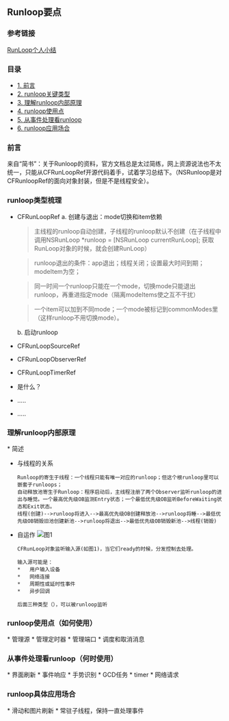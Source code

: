 ## Runloop要点

### 参考链接
[RunLoop个人小结](http://www.jianshu.com/p/37ab0397fec7)

### 目录
*	[1. 前言](#1)
*	[2. runloop关键类型](#2)
*	[3. 理解runloop内部原理](#3)
*	[4. runloop使用点](#4)
*	[5. 从事件处理看runloop](#5)
*	[6. runloop应用场合](#6)

<h3 id="1">前言</h3>
来自“简书”：关于Runloop的资料，官方文档总是太过简练，网上资源说法也不太统一，只能从CFRunLoopRef开源代码着手，试着学习总结下。（NSRunloop是对CFRunloopRef的面向对象封装，但是不是线程安全）。

<h3 id="2">runloop类型梳理</h3>

*	CFRunLoopRef
	a. 创建与退出：mode切换和item依赖
	
	> 主线程的runloop自动创建，子线程的runloop默认不创建（在子线程中调用NSRunLoop *runloop = [NSRunLoop currentRunLoop];
获取RunLoop对象的时候，就会创建RunLoop）

	> runloop退出的条件：app退出；线程关闭；设置最大时间到期；modeItem为空；

	> 同一时间一个runloop只能在一个mode，切换mode只能退出runloop，再重进指定mode（隔离modeItems使之互不干扰）

	> 一个item可以加到不同mode；一个mode被标记到commonModes里（这样runloop不用切换mode）。
	
	b. 启动runloop
	
*	CFRunLoopSourceRef

*	CFRunLoopObserverRef

*	CFRunLoopTimerRef
	
*	是什么？
*	.....
*	.....

<h3 id="3">理解runloop内部原理</h3>
*	简述
		
*	与线程的关系

		Runloop的寄生于线程：一个线程只能有唯一对应的runloop；但这个根runloop里可以嵌套子runloops；
		自动释放池寄生于Runloop：程序启动后，主线程注册了两个Observer监听runloop的进出与睡觉。一个最高优先级OB监测Entry状态；一个最低优先级OB监听BeforeWaiting状态和Exit状态。
		线程(创建)-->runloop将进入-->最高优先级OB创建释放池-->runloop将睡-->最低优先级OB销毁旧池创建新池-->runloop将退出-->最低优先级OB销毁新池-->线程(销毁)
		
*	自运作
	![图1](https://github.com/BinaryArtists/objective-c-style-guide/blob/master/articles.ios/imges/runloop_sources.jpg)
		
		CFRunLoop对象监听输入源(如图1)，当它们ready的时候，分发控制去处理。
		
		输入源可能是：
		*	用户输入设备
		*	网络连接
		*	周期性或延时性事件
		*	异步回调
		
		后面三种类型（），可以被runloop监听

<h3 id="4">runloop使用点（如何使用）</h3>
*	管理源
*	管理定时器
*	管理端口
*	调度和取消消息

<h3 id="5">从事件处理看runloop（何时使用）</h3>
*	界面刷新
*	事件响应
*	手势识别
*	GCD任务
*	timer
*	网络请求

<h3 id="6">runloop具体应用场合</h3>
*	滑动和图片刷新
*	常驻子线程，保持一直处理事件
